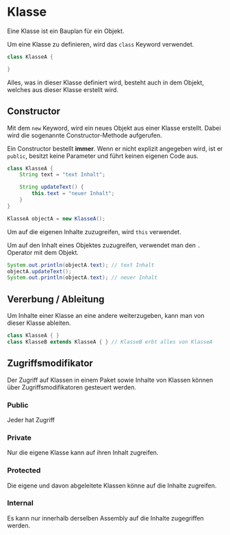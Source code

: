 # Klasse

Eine Klasse ist ein Bauplan für ein Objekt.

Um eine Klasse zu definieren, wird das `class` Keyword verwendet.

```java
class KlasseA {

}
```

Alles, was in dieser Klasse definiert wird, besteht auch in dem Objekt, welches aus dieser Klasse erstellt wird.

## Constructor

Mit dem `new` Keyword, wird ein neues Objekt aus einer Klasse erstellt. Dabei wird die sogenannte Constructor-Methode aufgerufen.

Ein Constructor bestellt **immer**. Wenn er nicht explizit angegeben wird, ist er `public`, besitzt keine Parameter und führt keinen eigenen Code aus.

```java
class KlasseA {
	String text = "text Inhalt";

	String updateText() {
		this.text = "neuer Inhalt";
	}
}

KlasseA objectA = new KlasseA();
```

Um auf die eigenen Inhalte zuzugreifen, wird `this` verwendet.

Um auf den Inhalt eines Objektes zuzugreifen, verwendet man den `.` Operator mit dem Objekt.

```java
System.out.println(objectA.text); // text Inhalt
objectA.updateText();
System.out.println(objectA.text); // neuer Inhalt
```

## Vererbung / Ableitung

Um Inhalte einer Klasse an eine andere weiterzugeben, kann man von dieser Klasse ableiten.

```java
class KlasseA { }
class KlasseB extends KlasseA { } // KlasseB erbt alles von KlasseA
```

## Zugriffsmodifikator

Der Zugriff auf Klassen in einem Paket sowie Inhalte von Klassen können über Zugriffsmodifikatoren gesteuert werden.

### Public

Jeder hat Zugriff

### Private

Nur die eigene Klasse kann auf ihren Inhalt zugreifen.

### Protected

Die eigene und davon abgeleitete Klassen könne auf die Inhalte zugreifen.

### Internal

Es kann nur innerhalb derselben Assembly auf die Inhalte zugegriffen werden.

